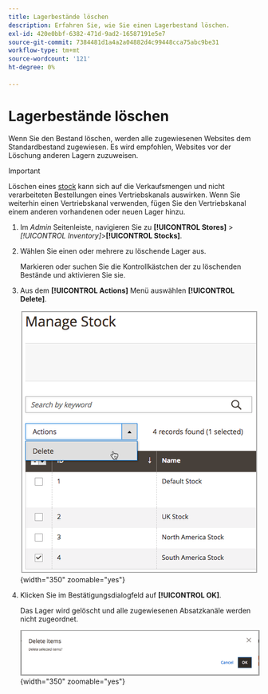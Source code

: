 ```yaml
---
title: Lagerbestände löschen
description: Erfahren Sie, wie Sie einen Lagerbestand löschen.
exl-id: 420e0bbf-6382-471d-9ad2-16587191e5e7
source-git-commit: 7384481d1a4a2a04882d4c99448cca75abc9be31
workflow-type: tm+mt
source-wordcount: '121'
ht-degree: 0%

---
```


# Lagerbestände löschen

Wenn Sie den Bestand löschen, werden alle zugewiesenen Websites dem Standardbestand zugewiesen. Es wird empfohlen, Websites vor der Löschung anderen Lagern zuzuweisen.

>[!IMPORTANT]
>
>Löschen eines [stock](stocks-manage.md) kann sich auf die Verkaufsmengen und nicht verarbeiteten Bestellungen eines Vertriebskanals auswirken. Wenn Sie weiterhin einen Vertriebskanal verwenden, fügen Sie den Vertriebskanal einem anderen vorhandenen oder neuen Lager hinzu.

1. Im _Admin_ Seitenleiste, navigieren Sie zu **[!UICONTROL Stores]** > _[!UICONTROL Inventory]_>**[!UICONTROL Stocks]**.

1. Wählen Sie einen oder mehrere zu löschende Lager aus.

   Markieren oder suchen Sie die Kontrollkästchen der zu löschenden Bestände und aktivieren Sie sie.

1. Aus dem **[!UICONTROL Actions]** Menü auswählen **[!UICONTROL Delete]**.

   ![Wählen Sie im Menü Aktionen die Option Löschen .](assets/inventory-stock-delete.png){width="350" zoomable="yes"}

1. Klicken Sie im Bestätigungsdialogfeld auf **[!UICONTROL OK]**.

   Das Lager wird gelöscht und alle zugewiesenen Absatzkanäle werden nicht zugeordnet.

   ![Überprüfungsmeldung zum Löschen von Lagern](assets/inventory-stock-delete-confirm.png){width="350" zoomable="yes"}
